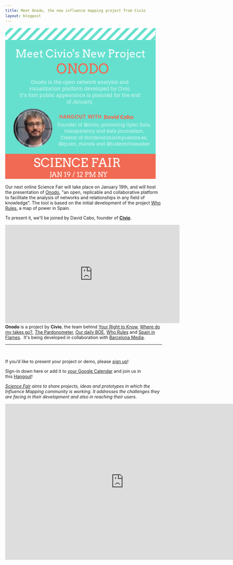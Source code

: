 ```yaml
---
title: Meet Onodo, the new influence mapping project from Civio
layout: blogpost
---
```


<img class="size-full wp-image-532 aligncenter" src="/assets/images/sfjeng.png" alt="Onodo ENG" width="484" height="483" />

Our next online Science Fair will take place on January 19th, and will host the presentation of <a href="http://onodo.org/en/">Onodo</a>, "an open, replicable and collaborative platform to facilitate the analysis of networks and relationships in any field of knowledge". The tool is based on the initial development of the project <a title="Who Rules" href="http://quienmanda.es/" target="_blank">Who Rules</a>, a map of power in Spain.

To present it, we'll be joined by David Cabo, founder of <strong><a href="http://www.civio.es/" target="_blank">Civio</a></strong>.
<iframe src="https://www.youtube.com/embed/LhbICiMTPmM" width="560" height="315" frameborder="0" allowfullscreen="allowfullscreen"></iframe>
<strong>Onodo</strong> is a project by <strong>Civio</strong>, the team behind <a title="Your Right to Know" href="http://tuderechoasaber.es/" target="_blank">Your Right to Know</a>, <a title="Where do my takes go?" href="http://dondevanmisimpuestos.es/" target="_blank">Where do my takes go?</a>, <a title="The Pardonometer" href="http://www.elindultometro.es/index.html" target="_blank">The Pardonometer</a>, <a title="Our daily BOE" href="http://elboenuestrodecadadia.com/" target="_blank">Our daily BOE</a>, <a title="Who Rules" href="http://quienmanda.es/" target="_blank">Who Rules</a> and <a title="Spain in Flames" href="http://www.espanaenllamas.es/" target="_blank">Spain in Flames</a>.  It's being developed in collaboration with <a href="http://www.barcelonamedia.org/" target="_blank">Barcelona Media</a>.

<hr />

&nbsp;

If you’d like to present your project or demo, please <a href="https://public.etherpad-mozilla.org/p/im-sciencefair-19-01-15" target="_blank">sign up</a>!

Sign-in down here or add it to <a href="https://calendar.google.com/calendar/event?action=TEMPLATE&amp;tmeid=YnVscXJ2NTA5NHMzMjZmbW1iYXA1dW5tMjQgZGpldnVidjJkcTJqbm9sN2QxMXEydDJwc2dAZw&amp;tmsrc=djevubv2dq2jnol7d11q2t2psg%40group.calendar.google.com" target="_blank">your Google Calendar</a> and join us in this <a href="https://plus.google.com/hangouts/_/g7fdttgtk3xd5aud6k6vz4bthya" target="_blank">Hangout</a>!

<em><a href="http://influencemapping.org/?s=science+fair&amp;submit=Search" target="_blank">Science Fair</a> aims to share projects, ideas and prototypes in which the Influence Mapping community is working. It addresses the challenges they are facing in their development and also in reaching their users.</em>

<iframe src="https://docs.google.com/forms/d/1t7HMi84Xlg_Vb6c6OEalcacW0MtulOD-2G0fTP6_J1c/viewform?embedded=true" width="760" height="500" frameborder="0" marginwidth="0" marginheight="0">Cargando...</iframe>
